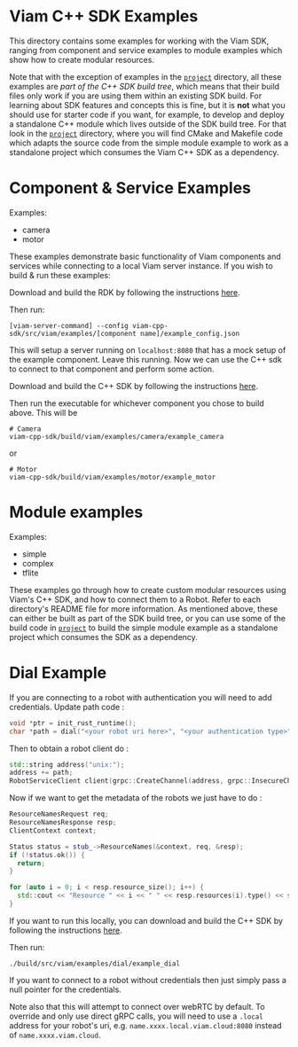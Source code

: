 # Viam C++ SDK Examples

This directory contains some examples for working with the Viam SDK, ranging from component and service examples to module examples which show how to create modular resources.

Note that with the exception of examples in the [`project`](./project) directory, all these examples are _part of the C++ SDK build tree_, which means that their build files only work if you are using them within an existing SDK build. For learning about SDK features and concepts this is fine, but it is **not** what you should use for starter code if you want, for example,  to develop and deploy a standalone C++ module which lives outside of the SDK build tree. For that look in the [`project`](./project) directory, where you will find CMake and Makefile code which adapts the source code from the simple module example to work as a standalone project which consumes the Viam C++ SDK as a dependency.



# Component & Service Examples
Examples: 
 - camera
 - motor
 
These examples demonstrate basic functionality of Viam components and services while connecting to a local Viam server instance. 
If you wish to build & run these examples:

Download and build the RDK by following the instructions [here](https://github.com/viamrobotics/rdk#building-and-using).

Then run:
``` shell
[viam-server-command] --config viam-cpp-sdk/src/viam/examples/[component name]/example_config.json
```
This will setup a server running on `localhost:8080` that has a mock setup of the example component. Leave this running. Now we can use the C++ sdk to connect to that component and perform some action.

Download and build the C++ SDK by following the instructions [here](https://github.com/viamrobotics/viam-cpp-sdk#getting-started).

Then run the executable for whichever component you chose to build above. This will be
``` shell
# Camera
viam-cpp-sdk/build/viam/examples/camera/example_camera
```
or
```shell
# Motor
viam-cpp-sdk/build/viam/examples/motor/example_motor
```

# Module examples
Examples:
  - simple
  - complex
  - tflite

These examples go through how to create custom modular resources using Viam's C++ SDK, and how to connect them to a Robot. Refer to each directory's README file for more information. As mentioned above, these can either be built as part of the SDK build tree, or you can use some of the build code in [`project`](./project) to build the simple module example as a standalone project which consumes the SDK as a dependency.

# Dial Example

If you are connecting to a robot with authentication you will need to
add credentials. Update path code :

``` c++
void *ptr = init_rust_runtime();
char *path = dial("<your robot uri here>", "<your authentication type>", "<your authentication payload>", false, ptr);
```

Then to obtain a robot client do :

``` c++
std::string address("unix:");
address += path;
RobotServiceClient client(grpc::CreateChannel(address, grpc::InsecureChannelCredentials()));
```

Now if we want to get the metadata of the robots we just have to do :

``` c++
ResourceNamesRequest req;
ResourceNamesResponse resp;
ClientContext context;

Status status = stub_->ResourceNames(&context, req, &resp);
if (!status.ok()) {
  return;
}

for (auto i = 0; i < resp.resource_size(); i++) {
  std::cout << "Resource " << i << " " << resp.resources(i).type() << std::endl;
}
```

If you want to run this locally, you can download and build the C++ SDK by following the instructions [here](https://github.com/viamrobotics/viam-cpp-sdk#getting-started).

Then run:

``` shell
./build/src/viam/examples/dial/example_dial
```

If you want to connect to a robot without credentials then just simply
pass a null pointer for the credentials.

Note also that this will attempt to connect over webRTC by default. To
override and only use direct gRPC calls, you will need to use a
`.local` address for your robot's uri,
e.g. `name.xxxx.local.viam.cloud:8080` instead of
`name.xxxx.viam.cloud`.
